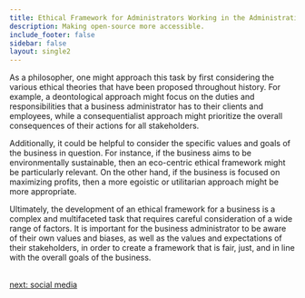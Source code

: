 ```yaml
---
title: Ethical Framework for Administrators Working in the Administration & Book-Keeping  Industry
description: Making open-source more accessible.
include_footer: false
sidebar: false
layout: single2
---
```


<p>
As a philosopher, one might approach this task by first considering the various ethical theories that have been proposed throughout history. For example, a deontological approach might focus on the duties and responsibilities that a business administrator has to their clients and employees, while a consequentialist approach might prioritize the overall consequences of their actions for all stakeholders.

Additionally, it could be helpful to consider the specific values and goals of the business in question. For instance, if the business aims to be environmentally sustainable, then an eco-centric ethical framework might be particularly relevant. On the other hand, if the business is focused on maximizing profits, then a more egoistic or utilitarian approach might be more appropriate.

Ultimately, the development of an ethical framework for a business is a complex and multifaceted task that requires careful consideration of a wide range of factors. It is important for the business administrator to be aware of their own values and biases, as well as the values and expectations of their stakeholders, in order to create a framework that is fair, just, and in line with the overall goals of the business.

<br>
<a href="https://workdojos.com/administrators/social">next: social media</a>
</p>